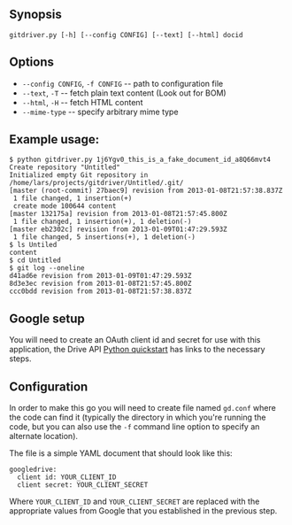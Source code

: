 ## Synopsis

    gitdriver.py [-h] [--config CONFIG] [--text] [--html] docid

## Options

- `--config CONFIG`, `-f CONFIG` -- path to configuration file
- `--text`, `-T` -- fetch plain text content (Look out for BOM)
- `--html`, `-H` -- fetch HTML content
- `--mime-type` -- specify arbitrary mime type

## Example usage:

    $ python gitdriver.py 1j6Ygv0_this_is_a_fake_document_id_a8Q66mvt4
    Create repository "Untitled"
    Initialized empty Git repository in /home/lars/projects/gitdriver/Untitled/.git/
    [master (root-commit) 27baec9] revision from 2013-01-08T21:57:38.837Z
     1 file changed, 1 insertion(+)
     create mode 100644 content
    [master 132175a] revision from 2013-01-08T21:57:45.800Z
     1 file changed, 1 insertion(+), 1 deletion(-)
    [master eb2302c] revision from 2013-01-09T01:47:29.593Z
     1 file changed, 5 insertions(+), 1 deletion(-)
    $ ls Untiled
    content
    $ cd Untitled
    $ git log --oneline
    d41ad6e revision from 2013-01-09T01:47:29.593Z
    8d3e3ec revision from 2013-01-08T21:57:45.800Z
    ccc0bdd revision from 2013-01-08T21:57:38.837Z

## Google setup

You will need to create an OAuth client id and secret for use with
this application, the Drive API [Python quickstart][] has links to the
necessary steps.

[python quickstart]: https://developers.google.com/drive/quickstart-python#step_1_enable_the_drive_api

## Configuration

In order to make this go you will need to create file named `gd.conf`
where the code can find it (typically the directory in which you're
running the code, but you can also use the `-f` command line option to
specify an alternate location).

The file is a simple YAML document that should look like this:

    googledrive:
      client id: YOUR_CLIENT_ID
      client secret: YOUR_CLIENT_SECRET

Where `YOUR_CLIENT_ID` and `YOUR_CLIENT_SECRET` are replaced with the
appropriate values from Google that you established in the previous
step.


